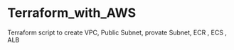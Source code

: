 # Terraform_with_AWS

Terraform script to create VPC, Public Subnet, provate Subnet,
ECR , ECS , ALB
